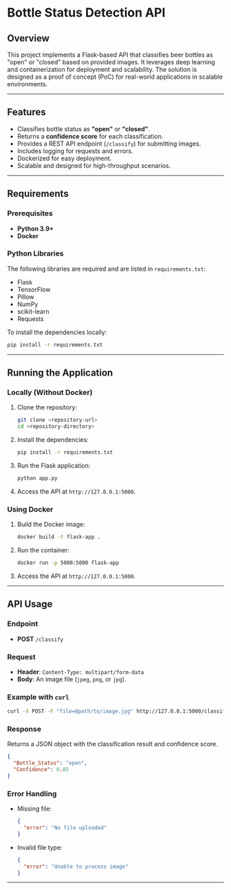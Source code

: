 
# Bottle Status Detection API

## Overview
This project implements a Flask-based API that classifies beer bottles as "open" or "closed" based on provided images. It leverages deep learning and containerization for deployment and scalability. The solution is designed as a proof of concept (PoC) for real-world applications in scalable environments.

---

## Features
- Classifies bottle status as **"open"** or **"closed"**.
- Returns a **confidence score** for each classification.
- Provides a REST API endpoint (`/classify`) for submitting images.
- Includes logging for requests and errors.
- Dockerized for easy deployment.
- Scalable and designed for high-throughput scenarios.

---

## Requirements

### Prerequisites
- **Python 3.9+**
- **Docker**

### Python Libraries
The following libraries are required and are listed in `requirements.txt`:
- Flask
- TensorFlow
- Pillow
- NumPy
- scikit-learn
- Requests

To install the dependencies locally:
```bash
pip install -r requirements.txt
```

---

## Running the Application

### Locally (Without Docker)
1. Clone the repository:
   ```bash
   git clone <repository-url>
   cd <repository-directory>
   ```

2. Install the dependencies:
   ```bash
   pip install -r requirements.txt
   ```

3. Run the Flask application:
   ```bash
   python app.py
   ```

4. Access the API at `http://127.0.0.1:5000`.

### Using Docker
1. Build the Docker image:
   ```bash
   docker build -t flask-app .
   ```

2. Run the container:
   ```bash
   docker run -p 5000:5000 flask-app
   ```

3. Access the API at `http://127.0.0.1:5000`.

---

## API Usage

### Endpoint
- **POST** `/classify`

### Request
- **Header**: `Content-Type: multipart/form-data`
- **Body**: An image file (`jpeg`, `png`, or `jpg`).

### Example with `curl`
```bash
curl -X POST -F "file=@path/to/image.jpg" http://127.0.0.1:5000/classify
```

### Response
Returns a JSON object with the classification result and confidence score.
```json
{
  "Bottle_Status": "open",
  "Confidence": 0.85
}
```

### Error Handling
- Missing file:
  ```json
  {
    "error": "No file uploaded"
  }
  ```
- Invalid file type:
  ```json
  {
    "error": "Unable to process image"
  }
  ```

---

